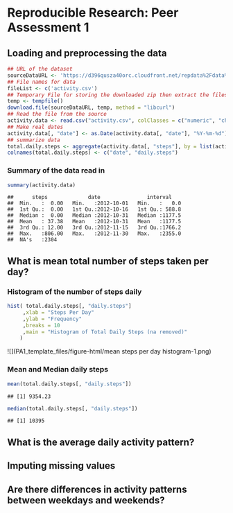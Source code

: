 # Reproducible Research: Peer Assessment 1


## Loading and preprocessing the data

```r
## URL of the dataset
sourceDataURL <- 'https://d396qusza40orc.cloudfront.net/repdata%2Fdata%2Factivity.zip'
## File names for data
fileList <- c('activity.csv')
## Temporary File for storing the downloaded zip then extract the files we want into R
temp <- tempfile()
download.file(sourceDataURL, temp, method = "libcurl")
## Read the file from the source
activity.data <- read.csv("activity.csv", colClasses = c("numeric", "character", "numeric"))
## Make real dates
activity.data[, "date"] <- as.Date(activity.data[, "date"], "%Y-%m-%d")
## summarize data
total.daily.steps <- aggregate(activity.data[, "steps"], by = list(activity.data[, "date"]), FUN = sum, na.rm = TRUE)
colnames(total.daily.steps) <- c("date", "daily.steps")
```
### Summary of the data read in

```r
summary(activity.data)
```

```
##      steps             date               interval     
##  Min.   :  0.00   Min.   :2012-10-01   Min.   :   0.0  
##  1st Qu.:  0.00   1st Qu.:2012-10-16   1st Qu.: 588.8  
##  Median :  0.00   Median :2012-10-31   Median :1177.5  
##  Mean   : 37.38   Mean   :2012-10-31   Mean   :1177.5  
##  3rd Qu.: 12.00   3rd Qu.:2012-11-15   3rd Qu.:1766.2  
##  Max.   :806.00   Max.   :2012-11-30   Max.   :2355.0  
##  NA's   :2304
```

## What is mean total number of steps taken per day?
### Histogram of the number of steps daily

```r
hist( total.daily.steps[, "daily.steps"]
     ,xlab = "Steps Per Day"
     ,ylab = "Frequency"
     ,breaks = 10
     ,main = "Histogram of Total Daily Steps (na removed)"
    )
```

![](PA1_template_files/figure-html/mean steps per day histogram-1.png) 

### Mean and Median daily steps

```r
mean(total.daily.steps[, "daily.steps"])
```

```
## [1] 9354.23
```

```r
median(total.daily.steps[, "daily.steps"])
```

```
## [1] 10395
```

## What is the average daily activity pattern?



## Imputing missing values



## Are there differences in activity patterns between weekdays and weekends?
